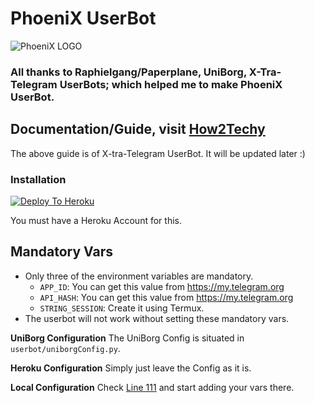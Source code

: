# PhoeniX UserBot
![PhoeniX LOGO](https://telegra.ph/file/0d7228fbeab4560ad44e7.png)

### All thanks to Raphielgang/Paperplane, UniBorg, X-Tra-Telegram UserBots; which helped me to make PhoeniX UserBot.

## Documentation/Guide, visit [How2Techy](https://how2techy.com/x-tra-userbot-plugin-guide-part1/) 
The above guide is of X-tra-Telegram UserBot. It will be updated later :)

### Installation

[![Deploy To Heroku](https://www.herokucdn.com/deploy/button.svg)](https://heroku.com/deploy)

You must have a Heroku Account for this.

## Mandatory Vars

- Only three of the environment variables are mandatory.
    - `APP_ID`:   You can get this value from https://my.telegram.org
    - `API_HASH`:   You can get this value from https://my.telegram.org
    - `STRING_SESSION`:   Create it using Termux.
- The userbot will not work without setting these mandatory vars.

**UniBorg Configuration**
The UniBorg Config is situated in `userbot/uniborgConfig.py`.

**Heroku Configuration**
Simply just leave the Config as it is.

**Local Configuration**
Check [Line 111](https://github.com/Total-Noob-69/X-tra-Telegram/blob/master/userbot/uniborgConfig.py#L111) and start adding your vars there.

